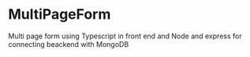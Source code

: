 # MultiPageForm
Multi page form using Typescript in front end and Node and express for connecting beackend with MongoDB

